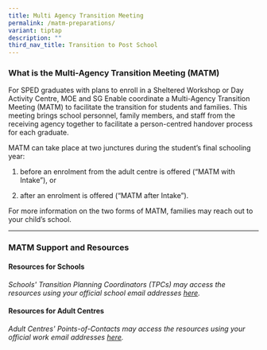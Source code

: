 ```yaml
---
title: Multi Agency Transition Meeting
permalink: /matm-preparations/
variant: tiptap
description: ""
third_nav_title: Transition to Post School
---
```

<h3><strong>What is the Multi-Agency Transition Meeting (MATM)</strong></h3>
<p>For SPED graduates with plans to enroll in a Sheltered Workshop or Day
Activity Centre, MOE and SG Enable coordinate a Multi-Agency Transition
Meeting (MATM) to facilitate the transition for students and families.
This meeting brings school personnel, family members, and staff from the
receiving agency together to facilitate a person-centred handover process
for each graduate.</p>
<p>MATM can take place at two junctures during the student’s final schooling
year:</p>
<ol data-tight="true" class="tight">
<li>
<p>before an enrolment from the adult centre is offered (“MATM with Intake”),
or</p>
</li>
<li>
<p>after an enrolment is offered (“MATM after Intake”).</p>
</li>
</ol>
<p>For more information on the two forms of MATM, families may reach out
to your child’s school.</p>
<hr>
<h3><strong>MATM Support and Resources</strong></h3>
<h4><strong>Resources for Schools</strong></h4>
<p><em>Schools' Transition Planning Coordinators (TPCs) may access the resources using your official school email addresses <u>here</u>.</em>
</p>
<h4><strong>Resources for Adult Centres</strong></h4>
<p><em>Adult Centres' Points-of-Contacts may access the resources using your official work email addresses <u>here</u>.</em>
</p>
<p></p>
<p></p>
<p></p>
<p></p>